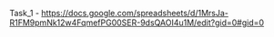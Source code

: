 Task_1 - https://docs.google.com/spreadsheets/d/1MrsJa-R1FM9pmNk12w4FqmefPG00SER-9dsQAOI4u1M/edit?gid=0#gid=0
